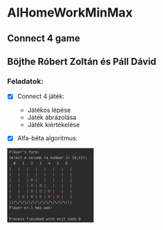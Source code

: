 # AIHomeWorkMinMax

## Connect 4 game
## Böjthe Róbert Zoltán és Páll Dávid

### Feladatok:

-[x] Connect 4 játék:
    - Játékos lépése
    - Játék ábrázolása
    - Játék kiértékelése

-[x]  Alfa-béta algoritmus:
    
    
    
<img src="gameplayscreen.jpg" alt="drawing" width="200"/>
